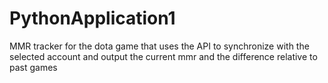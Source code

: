# PythonApplication1
MMR tracker for the dota game that uses the API to synchronize with the selected account and output the current mmr and the difference relative to past games
